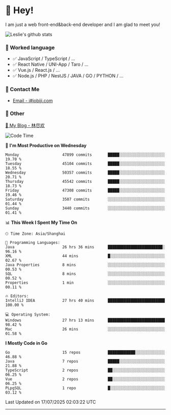 # 👋 Hey!

I am just a web front-end&back-end developer and I am glad to meet you!

![Leslie's github stats](https://github-readme-stats.vercel.app/api?username=unsafe-ptr&&show_icons=true&&title_color=1abc9c&&icon_color=1abc9c)


### 📝 Worked language

- ✅ JavaScript / TypeScript / ...
- ✅ React Native / UNI-App / Taro / ...
- ✅ Vue.js / React.js / ...
- ✅ Node.js / PHP / NestJS / JAVA / GO / PYTHON / ...

### 📮 Contact Me

- [Email - i#iobiji.com](mailto:i@iobiji.com)


### 🤪 Other

[📌 My Blog - 林尽欢](https://iobiji.com)

<!--START_SECTION:waka-->
![Code Time](http://img.shields.io/badge/Code%20Time-1%2C815%20hrs%2043%20mins-blue)

📅 **I'm Most Productive on Wednesday** 

```text
Monday                   47899 commits       █████░░░░░░░░░░░░░░░░░░░░   19.70 % 
Tuesday                  45104 commits       █████░░░░░░░░░░░░░░░░░░░░   18.55 % 
Wednesday                50357 commits       █████░░░░░░░░░░░░░░░░░░░░   20.71 % 
Thursday                 45542 commits       █████░░░░░░░░░░░░░░░░░░░░   18.73 % 
Friday                   47308 commits       █████░░░░░░░░░░░░░░░░░░░░   19.46 % 
Saturday                 3507 commits        ░░░░░░░░░░░░░░░░░░░░░░░░░   01.44 % 
Sunday                   3440 commits        ░░░░░░░░░░░░░░░░░░░░░░░░░   01.41 % 
```


📊 **This Week I Spent My Time On** 

```text
🕑︎ Time Zone: Asia/Shanghai

💬 Programming Languages: 
Java                     26 hrs 36 mins      ████████████████████████░   96.16 % 
XML                      44 mins             █░░░░░░░░░░░░░░░░░░░░░░░░   02.67 % 
Java Properties          8 mins              ░░░░░░░░░░░░░░░░░░░░░░░░░   00.53 % 
SQL                      8 mins              ░░░░░░░░░░░░░░░░░░░░░░░░░   00.52 % 
Properties               1 min               ░░░░░░░░░░░░░░░░░░░░░░░░░   00.11 % 

🔥 Editors: 
IntelliJ IDEA            27 hrs 40 mins      █████████████████████████   100.00 % 

💻 Operating System: 
Windows                  27 hrs 13 mins      █████████████████████████   98.42 % 
Mac                      26 mins             ░░░░░░░░░░░░░░░░░░░░░░░░░   01.58 % 
```

**I Mostly Code in Go** 

```text
Go                       15 repos            ████████████░░░░░░░░░░░░░   46.88 % 
Java                     7 repos             █████░░░░░░░░░░░░░░░░░░░░   21.88 % 
TypeScript               2 repos             ██░░░░░░░░░░░░░░░░░░░░░░░   06.25 % 
Vue                      2 repos             ██░░░░░░░░░░░░░░░░░░░░░░░   06.25 % 
PLpgSQL                  1 repo              █░░░░░░░░░░░░░░░░░░░░░░░░   03.12 % 
```




 Last Updated on 17/07/2025 02:03:22 UTC
<!--END_SECTION:waka-->
---
